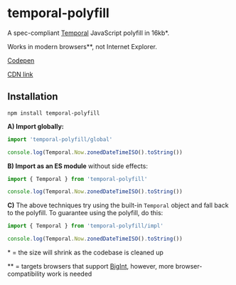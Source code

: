 
# temporal-polyfill

A spec-compliant [Temporal] JavaScript polyfill in 16kb<super>*</super>.

Works in modern browsers<super>**</super>, not Internet Explorer.

[Codepen](https://codepen.io/arshaw/pen/VwrMQPJ?editors=1111)

[CDN link](https://cdn.jsdelivr.net/npm/temporal-polyfill@0.0.6/dist/global.js)
<!-- NOTE: when updating this link, update the codepen too -->

## Installation

```
npm install temporal-polyfill
```

**A) Import globally:**

```js
import 'temporal-polyfill/global'

console.log(Temporal.Now.zonedDateTimeISO().toString())
```

**B) Import as an ES module** without side effects:

```js
import { Temporal } from 'temporal-polyfill'

console.log(Temporal.Now.zonedDateTimeISO().toString())
```

**C)** The above techniques try using the built-in `Temporal` object and fall back to the polyfill.
To guarantee using the polyfill, do this:

```js
import { Temporal } from 'temporal-polyfill/impl'

console.log(Temporal.Now.zonedDateTimeISO().toString())
```

<super>*</super> = the size will shrink as the codebase is cleaned up

<super>**</super> = targets browsers that support [BigInt], however, more browser-compatibility
work is needed


[Temporal]: https://github.com/tc39/proposal-temporal
[BigInt]: https://developer.mozilla.org/en-US/docs/Web/JavaScript/Reference/Global_Objects/BigInt
